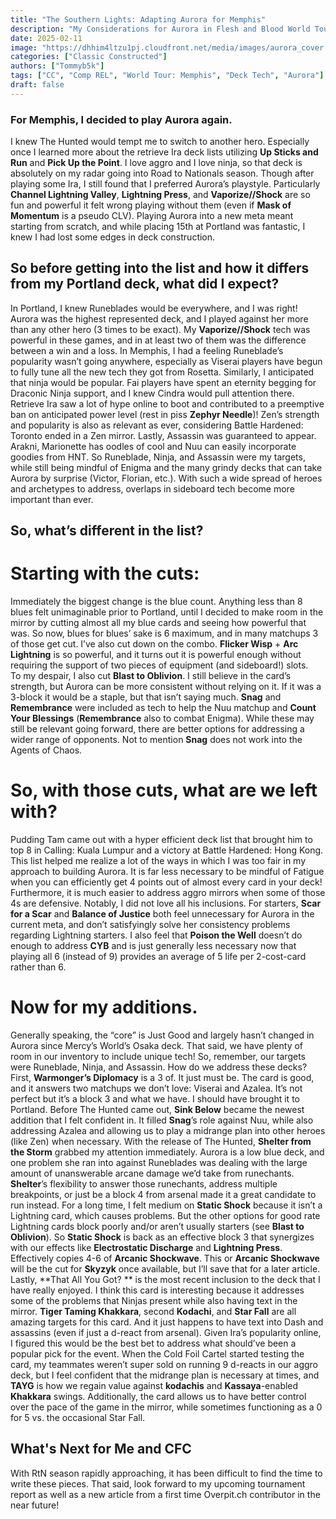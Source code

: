 ```yaml
---
title: "The Southern Lights: Adapting Aurora for Memphis"
description: "My Considerations for Aurora in Flesh and Blood World Tour: Memphis"
date: 2025-02-11
image: "https://dhhim4ltzu1pj.cloudfront.net/media/images/aurora_cover.width-2000.format-webp.webp"
categories: ["Classic Constructed"]
authors: ["Tommyb5k"]
tags: ["CC", "Comp REL", "World Tour: Memphis", "Deck Tech", "Aurora"]
draft: false
---
```


### For Memphis, I decided to play Aurora again. 
I knew The Hunted would tempt me to switch to another hero. Especially once I learned more about the retrieve Ira deck lists utilizing **Up Sticks and Run** and **Pick Up the Point**. I love aggro and I love ninja, so that deck is absolutely on my radar going into Road to Nationals season. Though after playing some Ira, I still found that I preferred Aurora’s playstyle. Particularly **Channel Lightning Valley**, **Lightning Press**, and **Vaporize//Shock** are so fun and powerful it felt wrong playing without them (even if **Mask of Momentum** is a pseudo CLV). 
Playing Aurora into a new meta meant starting from scratch, and while placing 15th at Portland was fantastic, I knew I had lost some edges in deck construction.

## So before getting into the list and how it differs from my Portland deck, what did I expect? 
In Portland, I knew Runeblades would be everywhere, and I was right! Aurora was the highest represented deck, and I played against her more than any other hero (3 times to be exact). My **Vaporize//Shock** tech was powerful in these games, and in at least two of them was the difference between a win and a loss. In Memphis, I had a feeling Runeblade’s popularity wasn’t going anywhere, especially as Viserai players have begun to fully tune all the new tech they got from Rosetta. 
Similarly, I anticipated that ninja would be popular. Fai players have spent an eternity begging for Draconic Ninja support, and I knew Cindra would pull attention there. Retrieve Ira saw a lot of hype online to boot and contributed to a preemptive ban on anticipated power level (rest in piss **Zephyr Needle**)! Zen’s strength and popularity is also as relevant as ever, considering Battle Hardened: Toronto ended in a Zen mirror.
Lastly, Assassin was guaranteed to appear. Arakni, Marionette has oodles of cool and Nuu can easily incorporate goodies from HNT.
So Runeblade, Ninja, and Assassin were my targets, while still being mindful of Enigma and the many grindy decks that can take Aurora by surprise (Victor, Florian, etc.). With such a wide spread of heroes and archetypes to address, overlaps in sideboard tech become more important than ever.

## So, what’s different in the list? 
# Starting with the cuts:
Immediately the biggest change is the blue count. Anything less than 8 blues felt unimaginable prior to Portland, until I decided to make room in the mirror by cutting almost all my blue cards and seeing how powerful that was. So now, blues for blues’ sake is 6 maximum, and in many matchups 3 of those get cut.
I’ve also cut down on the combo. **Flicker Wisp** + **Arc Lightning** is so powerful, and it turns out it is powerful enough without requiring the support of two pieces of equipment (and sideboard!) slots.  
To my despair, I also cut **Blast to Oblivion**. I still believe in the card’s strength, but Aurora can be more consistent without relying on it. If it was a 3-block it would be a staple, but that isn’t saying much.
**Snag** and **Remembrance** were included as tech to help the Nuu matchup and **Count Your Blessings** (**Remembrance** also to combat Enigma). While these may still be relevant going forward, there are better options for addressing a wider range of opponents. Not to mention **Snag** does not work into the Agents of Chaos. 

# So, with those cuts, what are we left with? 
Pudding Tam came out with a hyper efficient deck list that brought him to top 8 in Calling: Kuala Lumpur and a victory at Battle Hardened: Hong Kong. This list helped me realize a lot of the ways in which I was too fair in my approach to building Aurora. It is far less necessary to be mindful of Fatigue when you can efficiently get 4 points out of almost every card in your deck! Furthermore, it is much easier to address aggro mirrors when some of those 4s are defensive. 
Notably, I did not love all his inclusions. For starters, **Scar for a Scar** and **Balance of Justice** both feel unnecessary for Aurora in the current meta, and don’t satisfyingly solve her consistency problems regarding Lightning starters. I also feel that **Poison the Well** doesn’t do enough to address **CYB** and is just generally less necessary now that playing all 6 (instead of 9) provides an average of 5 life per 2-cost-card rather than 6. 
# Now for my additions. 
Generally speaking, the “core” is Just Good and largely hasn’t changed in Aurora since Mercy’s World’s Osaka deck. That said, we have plenty of room in our inventory to include unique tech! So, remember, our targets were Runeblade, Ninja, and Assassin. How do we address these decks?
First, **Warmonger’s Diplomacy** is a 3 of. It just must be. The card is good, and it answers two matchups we don’t love: Viserai and Azalea. It’s not perfect but it’s a block 3 and what we have. I should have brought it to Portland.
Before The Hunted came out, **Sink Below** became the newest addition that I felt confident in. It filled **Snag**’s role against Nuu, while also addressing Azalea and allowing us to play a midrange plan into other heroes (like Zen) when necessary. With the release of The Hunted, **Shelter from the Storm** grabbed my attention immediately. Aurora is a low blue deck, and one problem she ran into against Runeblades was dealing with the large amount of unanswerable arcane damage we’d take from runechants. **Shelter**’s flexibility to answer those runechants, address multiple breakpoints, or just be a block 4 from arsenal made it a great candidate to run instead. 
For a long time, I felt medium on **Static Shock** because it isn’t a Lightning card, which causes problems. But the other options for good rate Lightning cards block poorly and/or aren’t usually starters (see **Blast to Oblivion**). So **Static Shock** is back as an effective block 3 that synergizes with our effects like **Electrostatic Discharge** and **Lightning Press**. Effectively copies 4-6 of **Arcanic Shockwave**. This or **Arcanic Shockwave** will be the cut for **Skyzyk** once available, but I’ll save that for a later article. 
Lastly, **That All You Got? ** is the most recent inclusion to the deck that I have really enjoyed. I think this card is interesting because it addresses some of the problems that Ninjas present while also having text in the mirror. **Tiger Taming Khakkara**, second **Kodachi**, and **Star Fall** are all amazing targets for this card. And it just happens to have text into Dash and assassins (even if just a d-react from arsenal). Given Ira’s popularity online, I figured this would be the best bet to address what should’ve been a popular pick for the event. When the Cold Foil Cartel started testing the card, my teammates weren’t super sold on running 9 d-reacts in our aggro deck, but I feel confident that the midrange plan is necessary at times, and **TAYG** is how we regain value against **kodachis** and **Kassaya**-enabled **Khakkara** swings. Additionally, the card allows us to have better control over the pace of the game in the mirror, while sometimes functioning as a 0 for 5 vs. the occasional Star Fall.

## What's Next for Me and CFC
With RtN season rapidly approaching, it has been difficult to find the time to write these pieces. That said, look forward to my upcoming tournament report as well as a new article from a first time Overpit.ch contributor in the near future!
